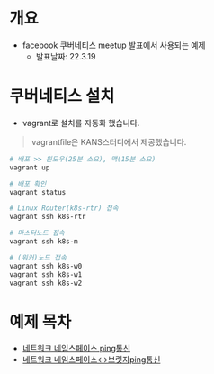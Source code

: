 # 개요
* facebook 쿠버네티스 meetup 발표에서 사용되는 예제
  * 발표날짜: 22.3.19

# 쿠버네티스 설치
* vagrant로 설치를 자동화 했습니다.
> vagrantfile은 KANS스터디에서 제공했습니다.
```sh
# 배포 >> 윈도우(25분 소요), 맥(15분 소요)
vagrant up

# 배포 확인
vagrant status

# Linux Router(k8s-rtr) 접속
vagrant ssh k8s-rtr

# 마스터노드 접속
vagrant ssh k8s-m

# (워커)노드 접속
vagrant ssh k8s-w0
vagrant ssh k8s-w1
vagrant ssh k8s-w2
```

# 예제 목차
* [네트워크 네임스페이스 ping통신](./network_namespace/Readme.md)
* [네트워크 네임스페이스↔브릿지ping통신](./network_namespace_bridge/Readme.md)
